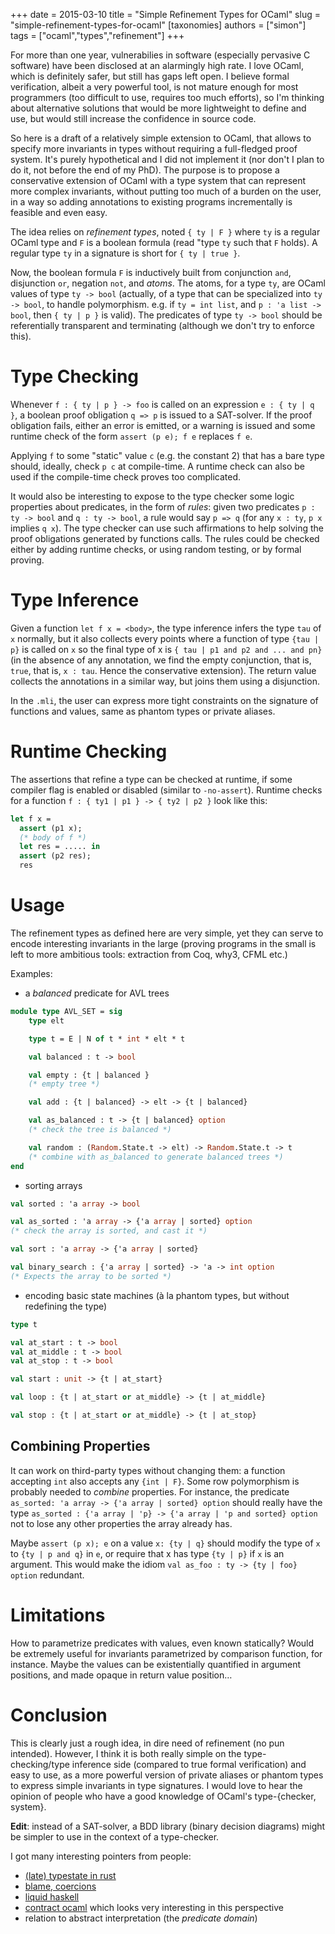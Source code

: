 +++
date = 2015-03-10
title = "Simple Refinement Types for OCaml"
slug = "simple-refinement-types-for-ocaml"
[taxonomies]
authors = ["simon"]
tags =  ["ocaml","types","refinement"]
+++

For more than one year, vulnerabilies in software (especially pervasive C software) have been disclosed at an alarmingly high rate. I love OCaml, which is definitely safer, but still has gaps left open. I believe formal verification, albeit a very powerful tool, is not mature enough for most programmers (too difficult to use, requires too much efforts), so I'm thinking about alternative solutions that would be more lightweight to define and use, but would still increase the confidence in source code.

So here is a draft of a relatively simple extension to OCaml, that allows to specify more invariants in types without requiring a full-fledged proof system. It's purely hypothetical and I did not implement it (nor don't I plan to do it, not before the end of my PhD). The purpose is to propose a conservative extension of OCaml with a type system that can represent more complex invariants, without putting too much of a burden on the user, in a way so adding annotations to existing programs incrementally is feasible and even easy.

The idea relies on *refinement types*, noted `{ ty | F }` where `ty` is a regular OCaml type and `F` is a boolean formula (read "type `ty` such that `F` holds). A regular type `ty` in a signature is short for `{ ty | true }`.

Now, the boolean formula `F` is inductively built from conjunction `and`, disjunction `or`, negation `not`, and *atoms*. The atoms, for a type `ty`, are OCaml values of type `ty -> bool` (actually, of a type that can be specialized into `ty -> bool`, to handle polymorphism. e.g. if `ty = int list`, and `p : 'a list -> bool`, then `{ ty | p }` is valid). The predicates of type `ty -> bool` should be referentially transparent and terminating (although we don't try to enforce this).

Type Checking
=============

Whenever `f : { ty | p } -> foo` is called on an expression `e : { ty | q }`, a boolean proof obligation `q => p` is issued to a SAT-solver. If the proof obligation fails, either an error is emitted, or a warning is issued and some runtime check of the form `assert (p e); f e` replaces `f e`.

Applying `f` to some "static" value `c` (e.g. the constant 2) that has a bare type should, ideally, check `p c` at compile-time. A runtime check can also be used if the compile-time check proves too complicated.

It would also be interesting to expose to the type checker some logic properties about predicates, in the form of *rules*: given two predicates `p : ty -> bool` and `q : ty -> bool`, a rule would say `p => q` (for any `x : ty`, `p x` implies `q x`). The type checker can use such affirmations to help solving the proof obligations generated by functions calls. The rules could be checked either by adding runtime checks, or using random testing, or by formal proving.

Type Inference
==============

Given a function `let f x = <body>`, the type inference infers the type `tau` of `x` normally, but it also collects every points where a function of type `{tau | p}` is called on `x` so the final type of x is `{ tau | p1 and p2 and ... and pn}` (in the absence of any annotation, we find the empty conjunction, that is, `true`, that is, `x : tau`. Hence the conservative extension). The return value collects the annotations in a similar way, but joins them using a disjunction.

In the `.mli`, the user can express more tight constraints on the signature of functions and values, same as phantom types or private aliases.

Runtime Checking
================

The assertions that refine a type can be checked at runtime, if some compiler flag is enabled or disabled (similar to `-no-assert`). Runtime checks for a function `f : { ty1 | p1 } -> { ty2 | p2 }` look like this:

```ocaml
let f x =
  assert (p1 x);
  (* body of f *)
  let res = ..... in
  assert (p2 res);
  res
```

Usage
=====

The refinement types as defined here are very simple, yet they can serve to encode interesting invariants in the large (proving programs in the small is left to more ambitious tools: extraction from Coq, why3, CFML etc.)

Examples:

-   a *balanced* predicate for AVL trees

```ocaml
module type AVL_SET = sig
    type elt

    type t = E | N of t * int * elt * t

    val balanced : t -> bool

    val empty : {t | balanced }
    (* empty tree *)

    val add : {t | balanced} -> elt -> {t | balanced}

    val as_balanced : t -> {t | balanced} option
    (* check the tree is balanced *)

    val random : (Random.State.t -> elt) -> Random.State.t -> t
    (* combine with as_balanced to generate balanced trees *)
end
```

-   sorting arrays

```ocaml
val sorted : 'a array -> bool

val as_sorted : 'a array -> {'a array | sorted} option
(* check the array is sorted, and cast it *)

val sort : 'a array -> {'a array | sorted}

val binary_search : {'a array | sorted} -> 'a -> int option
(* Expects the array to be sorted *)
```

-   encoding basic state machines (à la phantom types, but without redefining the type)

```ocaml
type t

val at_start : t -> bool
val at_middle : t -> bool
val at_stop : t -> bool

val start : unit -> {t | at_start}

val loop : {t | at_start or at_middle} -> {t | at_middle}

val stop : {t | at_start or at_middle} -> {t | at_stop}
```

Combining Properties
--------------------

It can work on third-party types without changing them: a function accepting `int` also accepts any `{int | F}`. Some row polymorphism is probably needed to *combine* properties. For instance, the predicate `as_sorted: 'a array -> {'a array | sorted} option` should really have the type `as_sorted : {'a array | 'p} -> {'a array | 'p and sorted} option` not to lose any other properties the array already has.

Maybe `assert (p x); e` on a value `x: {ty | q}` should modify the type of `x` to `{ty | p and q}` in `e`, or require that x has type `{ty | p}` if `x` is an argument. This would make the idiom `val as_foo : ty -> {ty | foo} option` redundant.

Limitations
===========

How to parametrize predicates with values, even known statically? Would be extremely useful for invariants parametrized by comparison function, for instance. Maybe the values can be existentially quantified in argument positions, and made opaque in return value position…

Conclusion
==========

This is clearly just a rough idea, in dire need of refinement (no pun intended). However, I think it is both really simple on the type-checking/type inference side (compared to true formal verification) and easy to use, as a more powerful version of private aliases or phantom types to express simple invariants in type signatures. I would love to hear the opinion of people who have a good knowledge of OCaml's type-{checker, system}.

**Edit**: instead of a SAT-solver, a BDD library (binary decision diagrams) might be simpler to use in the context of a type-checker.

I got many interesting pointers from people:

-   [(late) typestate in rust](https://pcwalton.github.io/blog/2012/12/26/typestate-is-dead/)
-   [blame, coercions](http://homepages.inf.ed.ac.uk/wadler/topics/blame.html#coercions)
-   [liquid haskell](http://goto.ucsd.edu/%7Erjhala/liquid/haskell/blog/about/)
-   [contract ocaml](http://gallium.inria.fr/%7Enaxu/research/hcc.html) which looks very interesting in this perspective
-   relation to abstract interpretation (the *predicate domain*)

